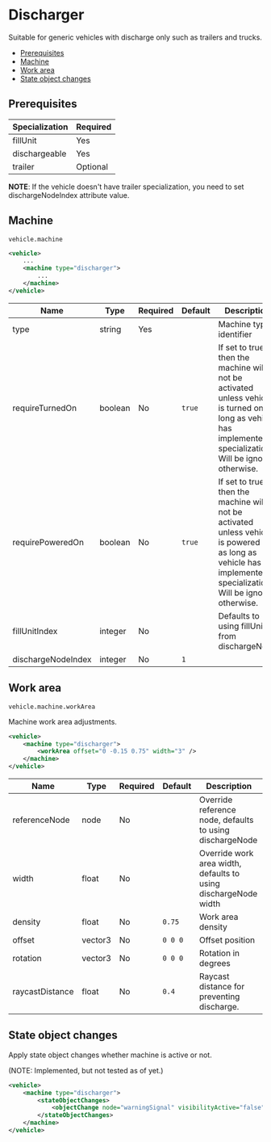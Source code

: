 # Discharger

Suitable for generic vehicles with discharge only such as trailers and trucks.

- [Prerequisites](#prerequisites)
- [Machine](#machine)
- [Work area](#work-area)
- [State object changes](#state-object-changes)

## Prerequisites

| Specialization | Required |
|----------------|----------|
| fillUnit       | Yes      |
| dischargeable  | Yes      |
| trailer        | Optional |

**NOTE**: If the vehicle doesn't have trailer specialization, you need to set dischargeNodeIndex attribute value.

## Machine

```
vehicle.machine
```

```xml
<vehicle>
    ...
    <machine type="discharger">
        ...
    </machine>
</vehicle>
```

| Name | Type | Required | Default | Description |
|------|------|----------|---------|-------------|
| type               | string | Yes |            | Machine type identifier |
| requireTurnedOn    | boolean | No | ```true``` | If set to true then the machine will not be activated unless vehicle is turned on as long as vehicle has implemented specialization. Will be ignored otherwise. |
| requirePoweredOn   | boolean | No | ```true``` | If set to true then the machine will not be activated unless vehicle is powered on as long as vehicle has implemented specialization. Will be ignored otherwise. |
| fillUnitIndex      | integer | No |            | Defaults to using fillUnit from dischargeNode |
| dischargeNodeIndex | integer | No | ```1```    |  |


## Work area

```
vehicle.machine.workArea
```

Machine work area adjustments.

```xml
<vehicle>
    <machine type="discharger">
        <workArea offset="0 -0.15 0.75" width="3" />
    </machine>
</vehicle>
```

| Name | Type | Required | Default | Description |
|------|------|----------|---------|-------------|
| referenceNode | node    | No | | Override reference node, defaults to using dischargeNode |
| width         | float   | No | | Override work area width, defaults to using dischargeNode width |
| density       | float   | No | ```0.75```  | Work area density |
| offset        | vector3 | No | ```0 0 0``` | Offset position |
| rotation      | vector3 | No | ```0 0 0``` | Rotation in degrees |
| raycastDistance | float | No | ```0.4```   | Raycast distance for preventing discharge. |

## State object changes

Apply state object changes whether machine is active or not.

(NOTE: Implemented, but not tested as of yet.)

```xml
<vehicle>
    <machine type="discharger">
        <stateObjectChanges>
            <objectChange node="warningSignal" visibilityActive="false" visibilityInactive="true" />
        </stateObjectChanges>
    </machine>
</vehicle>
```